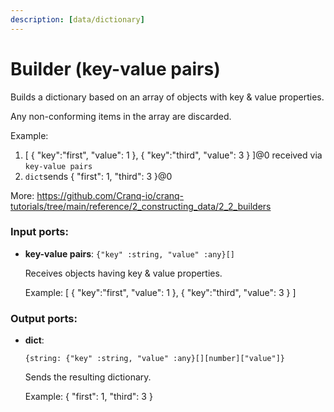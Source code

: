 ```yaml
---
description: [data/dictionary]
---
```


# Builder (key-value pairs)

Builds a dictionary based on an array of objects with key & value properties.

Any non-conforming items in the array are discarded.

Example:
1. [ { "key":"first", "value": 1 }, { "key":"third", "value": 3 } ]@0 received via `key-value pairs`
2. `dict`sends { "first": 1, "third": 3 }@0

More:
https://github.com/Cranq-io/cranq-tutorials/tree/main/reference/2_constructing_data/2_2_builders

### Input ports:

* __key-value pairs__: ` {"key" :string, "value" :any}[] `

    Receives objects having key & value properties.
    
    Example:
    [ { "key":"first", "value": 1 }, { "key":"third", "value": 3 } ]

### Output ports:

* __dict__: 
    ```
    {string: {"key" :string, "value" :any}[][number]["value"]}
    ```

    Sends the resulting dictionary.
    
    Example:
    { "first": 1, "third": 3 }

